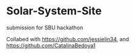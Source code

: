 # Solar-System-Site

submission for SBU hackathon

Collabed with https://github.com/jessielin34, and https://github.com/CatalinaBedoya1 
